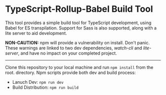 # TypeScript-Rollup-Babel Build Tool
This tool provides a simple build tool for TypeScript development, using Babel for ES transpilation. Support for Sass is also supported, along with a lite server to aid development.

**NON-CAUTION:** npm will provide a vulnerability on install.  Don't panic.  These warnings are linked to two dev dependencies, *watch-cli* and *lite-server*, and have no impact on your completed project.

---

Clone this repository to your local machine and run `npm install` from the root. directory.  Npm scripts provide both dev and build process:
- Lanuch Dev: `npm run dev`
- Build Distribution: `npm run build`


